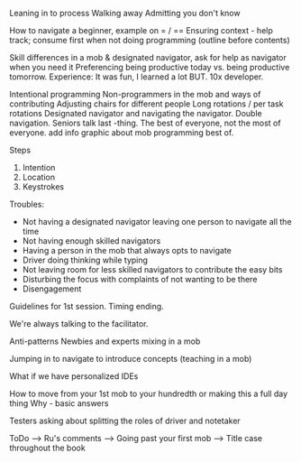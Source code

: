 Leaning in to process
Walking away
Admitting you don't know

How to navigate a beginner, example on  = / ==
Ensuring context - help track; consume first when not doing programming (outline before contents)

Skill differences in a mob & designated navigator, ask for help as navigator when you need it
Preferencing being productive today vs. being productive tomorrow. Experience: It was fun, I learned a lot BUT. 10x developer.


Intentional programming
Non-programmers in the mob and ways of contributing
Adjusting chairs for different people
Long rotations / per task rotations
Designated navigator and navigating the navigator. Double navigation. Seniors talk last -thing.
The best of everyone, not the most of everyone. add info graphic about mob programming best of.

Steps
1. Intention
2. Location
3. Keystrokes

Troubles:
  * Not having a designated navigator leaving one person to navigate all the time
  * Not having enough skilled navigators
  * Having a person in the mob that always opts to navigate
  * Driver doing thinking while typing
  * Not leaving room for less skilled navigators to contribute the easy bits
  * Disturbing the focus with complaints of not wanting to be there
  * Disengagement

Guidelines for 1st session. Timing ending.

We're always talking to the facilitator.

Anti-patterns
Newbies and experts mixing in a mob

Jumping in to navigate to introduce concepts (teaching in a mob)

What if we have personalized IDEs

How to move from your 1st mob to your hundredth or making this a full day thing
Why - basic answers

Testers asking about splitting the roles of driver and notetaker

ToDo
--> Ru's comments
--> Going past your first mob
--> Title case throughout the book
